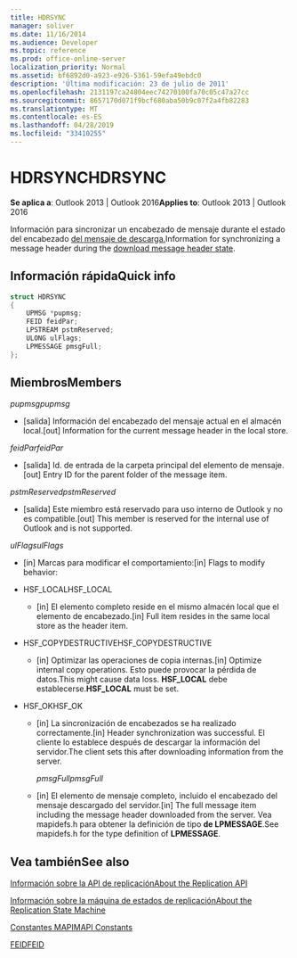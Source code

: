 ```yaml
---
title: HDRSYNC
manager: soliver
ms.date: 11/16/2014
ms.audience: Developer
ms.topic: reference
ms.prod: office-online-server
localization_priority: Normal
ms.assetid: bf6892d0-a923-e926-5361-59efa49ebdc0
description: 'Última modificación: 23 de julio de 2011'
ms.openlocfilehash: 2131197ca24804eec74270100fa70c05c47a27cc
ms.sourcegitcommit: 8657170d071f9bcf680aba50b9c07f2a4fb82283
ms.translationtype: MT
ms.contentlocale: es-ES
ms.lasthandoff: 04/28/2019
ms.locfileid: "33410255"
---
```

# <a name="hdrsync"></a><span data-ttu-id="74983-103">HDRSYNC</span><span class="sxs-lookup"><span data-stu-id="74983-103">HDRSYNC</span></span>

  
  
<span data-ttu-id="74983-104">**Se aplica a**: Outlook 2013 | Outlook 2016</span><span class="sxs-lookup"><span data-stu-id="74983-104">**Applies to**: Outlook 2013 | Outlook 2016</span></span> 
  
<span data-ttu-id="74983-105">Información para sincronizar un encabezado de mensaje durante el estado del encabezado [del mensaje de descarga.](download-message-header-state.md)</span><span class="sxs-lookup"><span data-stu-id="74983-105">Information for synchronizing a message header during the [download message header state](download-message-header-state.md).</span></span>
  
## <a name="quick-info"></a><span data-ttu-id="74983-106">Información rápida</span><span class="sxs-lookup"><span data-stu-id="74983-106">Quick info</span></span>

```cpp
struct HDRSYNC 
{ 
    UPMSG *pupmsg; 
    FEID feidPar; 
    LPSTREAM pstmReserved; 
    ULONG ulFlags; 
    LPMESSAGE pmsgFull; 
};
```

## <a name="members"></a><span data-ttu-id="74983-107">Miembros</span><span class="sxs-lookup"><span data-stu-id="74983-107">Members</span></span>

 <span data-ttu-id="74983-108">_pupmsg_</span><span class="sxs-lookup"><span data-stu-id="74983-108">_pupmsg_</span></span>
  
- <span data-ttu-id="74983-109">[salida] Información del encabezado del mensaje actual en el almacén local.</span><span class="sxs-lookup"><span data-stu-id="74983-109">[out] Information for the current message header in the local store.</span></span>
    
 <span data-ttu-id="74983-110">_feidPar_</span><span class="sxs-lookup"><span data-stu-id="74983-110">_feidPar_</span></span>
  
- <span data-ttu-id="74983-111">[salida] Id. de entrada de la carpeta principal del elemento de mensaje.</span><span class="sxs-lookup"><span data-stu-id="74983-111">[out] Entry ID for the parent folder of the message item.</span></span>
    
 <span data-ttu-id="74983-112">_pstmReserved_</span><span class="sxs-lookup"><span data-stu-id="74983-112">_pstmReserved_</span></span>
  
- <span data-ttu-id="74983-113">[salida] Este miembro está reservado para uso interno de Outlook y no es compatible.</span><span class="sxs-lookup"><span data-stu-id="74983-113">[out] This member is reserved for the internal use of Outlook and is not supported.</span></span> 
    
 <span data-ttu-id="74983-114">_ulFlags_</span><span class="sxs-lookup"><span data-stu-id="74983-114">_ulFlags_</span></span>
  
- <span data-ttu-id="74983-115">[in] Marcas para modificar el comportamiento:</span><span class="sxs-lookup"><span data-stu-id="74983-115">[in] Flags to modify behavior:</span></span>
    
- <span data-ttu-id="74983-116">HSF_LOCAL</span><span class="sxs-lookup"><span data-stu-id="74983-116">HSF_LOCAL</span></span>
    
  - <span data-ttu-id="74983-117">[in] El elemento completo reside en el mismo almacén local que el elemento de encabezado.</span><span class="sxs-lookup"><span data-stu-id="74983-117">[in] Full item resides in the same local store as the header item.</span></span>
    
- <span data-ttu-id="74983-118">HSF_COPYDESTRUCTIVE</span><span class="sxs-lookup"><span data-stu-id="74983-118">HSF_COPYDESTRUCTIVE</span></span>
    
  -  <span data-ttu-id="74983-119">[in] Optimizar las operaciones de copia internas.</span><span class="sxs-lookup"><span data-stu-id="74983-119">[in] Optimize internal copy operations.</span></span> <span data-ttu-id="74983-120">Esto puede provocar la pérdida de datos.</span><span class="sxs-lookup"><span data-stu-id="74983-120">This might cause data loss.</span></span> <span data-ttu-id="74983-121">**HSF_LOCAL** debe establecerse.</span><span class="sxs-lookup"><span data-stu-id="74983-121">**HSF_LOCAL** must be set.</span></span> 
    
- <span data-ttu-id="74983-122">HSF_OK</span><span class="sxs-lookup"><span data-stu-id="74983-122">HSF_OK</span></span>
    
  - <span data-ttu-id="74983-123">[in] La sincronización de encabezados se ha realizado correctamente.</span><span class="sxs-lookup"><span data-stu-id="74983-123">[in] Header synchronization was successful.</span></span> <span data-ttu-id="74983-124">El cliente lo establece después de descargar la información del servidor.</span><span class="sxs-lookup"><span data-stu-id="74983-124">The client sets this after downloading information from the server.</span></span>
    
     <span data-ttu-id="74983-125">_pmsgFull_</span><span class="sxs-lookup"><span data-stu-id="74983-125">_pmsgFull_</span></span>
    
  - <span data-ttu-id="74983-126">[in] El elemento de mensaje completo, incluido el encabezado del mensaje descargado del servidor.</span><span class="sxs-lookup"><span data-stu-id="74983-126">[in] The full message item including the message header downloaded from the server.</span></span> <span data-ttu-id="74983-127">Vea mapidefs.h para obtener la definición de tipo **de LPMESSAGE**.</span><span class="sxs-lookup"><span data-stu-id="74983-127">See mapidefs.h for the type definition of **LPMESSAGE**.</span></span> 
    
## <a name="see-also"></a><span data-ttu-id="74983-128">Vea también</span><span class="sxs-lookup"><span data-stu-id="74983-128">See also</span></span>



[<span data-ttu-id="74983-129">Información sobre la API de replicación</span><span class="sxs-lookup"><span data-stu-id="74983-129">About the Replication API</span></span>](about-the-replication-api.md)
  
[<span data-ttu-id="74983-130">Información sobre la máquina de estados de replicación</span><span class="sxs-lookup"><span data-stu-id="74983-130">About the Replication State Machine</span></span>](about-the-replication-state-machine.md)
  
[<span data-ttu-id="74983-131">Constantes MAPI</span><span class="sxs-lookup"><span data-stu-id="74983-131">MAPI Constants</span></span>](mapi-constants.md)
  
[<span data-ttu-id="74983-132">FEID</span><span class="sxs-lookup"><span data-stu-id="74983-132">FEID</span></span>](feid.md)

